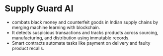 # Supply Guard AI

- combats black money and counterfeit goods in Indian supply chains by merging machine learning with blockchain.
- It detects suspicious transactions and tracks products across sourcing, manufacturing, and distribution using immutable records.
- Smart contracts automate tasks like payment on delivery and faulty product recalls.
